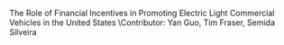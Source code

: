 The Role of Financial Incentives in Promoting Electric Light Commercial Vehicles in the United States
\Contributor: Yan Guo, Tim Fraser, Semida Silveira
